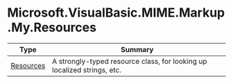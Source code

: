 ﻿
# Microsoft.VisualBasic.MIME.Markup.My.Resources

|Type|Summary|
|----|-------|
|[Resources](./Resources.md)|A strongly-typed resource class, for looking up localized strings, etc.|

